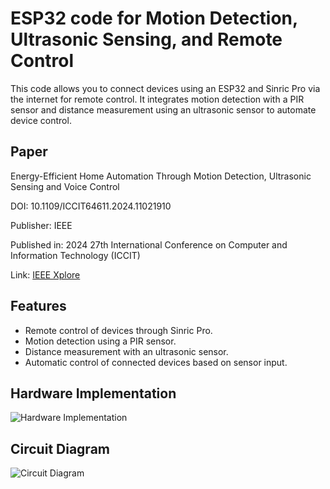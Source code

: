 # ESP32 code for Motion Detection, Ultrasonic Sensing, and Remote Control
This code allows you to connect devices using an ESP32 and Sinric Pro via the internet for remote control. It integrates motion detection with a PIR sensor and distance measurement using an ultrasonic sensor to automate device control.

## Paper
Energy-Efficient Home Automation Through Motion Detection, Ultrasonic Sensing and Voice Control

DOI: 10.1109/ICCIT64611.2024.11021910

Publisher: IEEE

Published in: 2024 27th International Conference on Computer and Information Technology (ICCIT)

Link: [IEEE Xplore](https://ieeexplore.ieee.org/document/11021910)

## Features
- Remote control of devices through Sinric Pro.
- Motion detection using a PIR sensor.
- Distance measurement with an ultrasonic sensor.
- Automatic control of connected devices based on sensor input.

## Hardware Implementation
![Hardware Implementation](https://github.com/user-attachments/assets/5ddb98d3-f3eb-4f32-a770-05f1d7f5c065)

## Circuit Diagram
![Circuit Diagram](https://github.com/user-attachments/assets/f4ac567a-9537-4e10-8297-085225b3360e)
